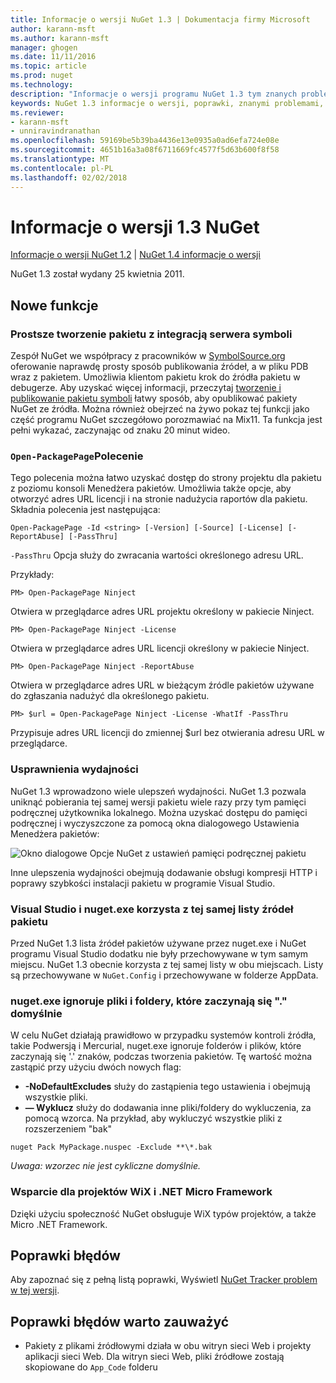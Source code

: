 ```yaml
---
title: Informacje o wersji NuGet 1.3 | Dokumentacja firmy Microsoft
author: karann-msft
ms.author: karann-msft
manager: ghogen
ms.date: 11/11/2016
ms.topic: article
ms.prod: nuget
ms.technology: 
description: "Informacje o wersji programu NuGet 1.3 tym znanych problemów, poprawki, dodatkowe funkcje i dcr."
keywords: NuGet 1.3 informacje o wersji, poprawki, znanymi problemami, nowe funkcje, dcr
ms.reviewer:
- karann-msft
- unniravindranathan
ms.openlocfilehash: 59169be5b39ba4436e13e0935a0ad6efa724e08e
ms.sourcegitcommit: 4651b16a3a08f6711669fc4577f5d63b600f8f58
ms.translationtype: MT
ms.contentlocale: pl-PL
ms.lasthandoff: 02/02/2018
---
```

# <a name="nuget-13-release-notes"></a>Informacje o wersji 1.3 NuGet

[Informacje o wersji NuGet 1.2](../release-notes/nuget-1.2.md) | [NuGet 1.4 informacje o wersji](../release-notes/nuget-1.4.md)

NuGet 1.3 został wydany 25 kwietnia 2011.

## <a name="new-features"></a>Nowe funkcje

### <a name="streamlined-package-creation-with-symbol-server-integration"></a>Prostsze tworzenie pakietu z integracją serwera symboli

Zespół NuGet we współpracy z pracowników w [SymbolSource.org](http://www.symbolsource.org/) oferowanie naprawdę prosty sposób publikowania źródeł, a w pliku PDB wraz z pakietem. Umożliwia klientom pakietu krok do źródła pakietu w debugerze. Aby uzyskać więcej informacji, przeczytaj [tworzenie i publikowanie pakietu symboli](../create-packages/symbol-packages.md) łatwy sposób, aby opublikować pakiety NuGet ze źródła. Można również obejrzeć na żywo pokaz tej funkcji jako część programu NuGet szczegółowo porozmawiać na Mix11. Ta funkcja jest pełni wykazać, zaczynając od znaku 20 minut wideo.

### <a name="open-packagepage-command"></a>`Open-PackagePage`Polecenie

Tego polecenia można łatwo uzyskać dostęp do strony projektu dla pakietu z poziomu konsoli Menedżera pakietów. Umożliwia także opcje, aby otworzyć adres URL licencji i na stronie nadużycia raportów dla pakietu.
Składnia polecenia jest następująca:

    Open-PackagePage -Id <string> [-Version] [-Source] [-License] [-ReportAbuse] [-PassThru]

`-PassThru` Opcja służy do zwracania wartości określonego adresu URL.

Przykłady:

    PM> Open-PackagePage Ninject

Otwiera w przeglądarce adres URL projektu określony w pakiecie Ninject.

    PM> Open-PackagePage Ninject -License

Otwiera w przeglądarce adres URL licencji określony w pakiecie Ninject.

    PM> Open-PackagePage Ninject -ReportAbuse

Otwiera w przeglądarce adres URL w bieżącym źródle pakietów używane do zgłaszania nadużyć dla określonego pakietu.

    PM> $url = Open-PackagePage Ninject -License -WhatIf -PassThru

Przypisuje adres URL licencji do zmiennej $url bez otwierania adresu URL w przeglądarce.

### <a name="performance-improvements"></a>Usprawnienia wydajności

NuGet 1.3 wprowadzono wiele ulepszeń wydajności. NuGet 1.3 pozwala uniknąć pobierania tej samej wersji pakietu wiele razy przy tym pamięci podręcznej użytkownika lokalnego. Można uzyskać dostępu do pamięci podręcznej i wyczyszczone za pomocą okna dialogowego Ustawienia Menedżera pakietów:

![Okno dialogowe Opcje NuGet z ustawień pamięci podręcznej pakietu](./media/nuget-options.png)

Inne ulepszenia wydajności obejmują dodawanie obsługi kompresji HTTP i poprawy szybkości instalacji pakietu w programie Visual Studio.

### <a name="visual-studio-and-nugetexe-uses-the-same-list-of-package-sources"></a>Visual Studio i nuget.exe korzysta z tej samej listy źródeł pakietu

Przed NuGet 1.3 lista źródeł pakietów używane przez nuget.exe i NuGet programu Visual Studio dodatku nie były przechowywane w tym samym miejscu. NuGet 1.3 obecnie korzysta z tej samej listy w obu miejscach. Listy są przechowywane w `NuGet.Config` i przechowywane w folderze AppData.

### <a name="nugetexe-ignores-files-and-folders-that-start-with--by-default"></a>nuget.exe ignoruje pliki i foldery, które zaczynają się "." domyślnie

W celu NuGet działają prawidłowo w przypadku systemów kontroli źródła, takie Podwersją i Mercurial, nuget.exe ignoruje folderów i plików, które zaczynają się '.' znaków, podczas tworzenia pakietów. Tę wartość można zastąpić przy użyciu dwóch nowych flag:

* __-NoDefaultExcludes__ służy do zastąpienia tego ustawienia i obejmują wszystkie pliki.
* __— Wyklucz__ służy do dodawania inne pliki/foldery do wykluczenia, za pomocą wzorca. Na przykład, aby wykluczyć wszystkie pliki z rozszerzeniem "bak"

```
nuget Pack MyPackage.nuspec -Exclude **\*.bak
```  

_Uwaga: wzorzec nie jest cykliczne domyślnie._

### <a name="support-for-wix-projects-and-the-net-micro-framework"></a>Wsparcie dla projektów WiX i .NET Micro Framework

Dzięki użyciu społeczność NuGet obsługuje WiX typów projektów, a także Micro .NET Framework.

## <a name="bug-fixes"></a>Poprawki błędów

Aby zapoznać się z pełną listą poprawki, Wyświetl [NuGet Tracker problem w tej wersji](http://nuget.codeplex.com/workitem/list/advanced?keyword=&status=All&type=All&priority=All&release=NuGet%201.3&assignedTo=All&component=All&sortField=LastUpdatedDate&sortDirection=Descending&page=0).

## <a name="bug-fixes-worth-noting"></a>Poprawki błędów warto zauważyć

* Pakiety z plikami źródłowymi działa w obu witryn sieci Web i projekty aplikacji sieci Web.
Dla witryn sieci Web, pliki źródłowe zostają skopiowane do `App_Code` folderu
